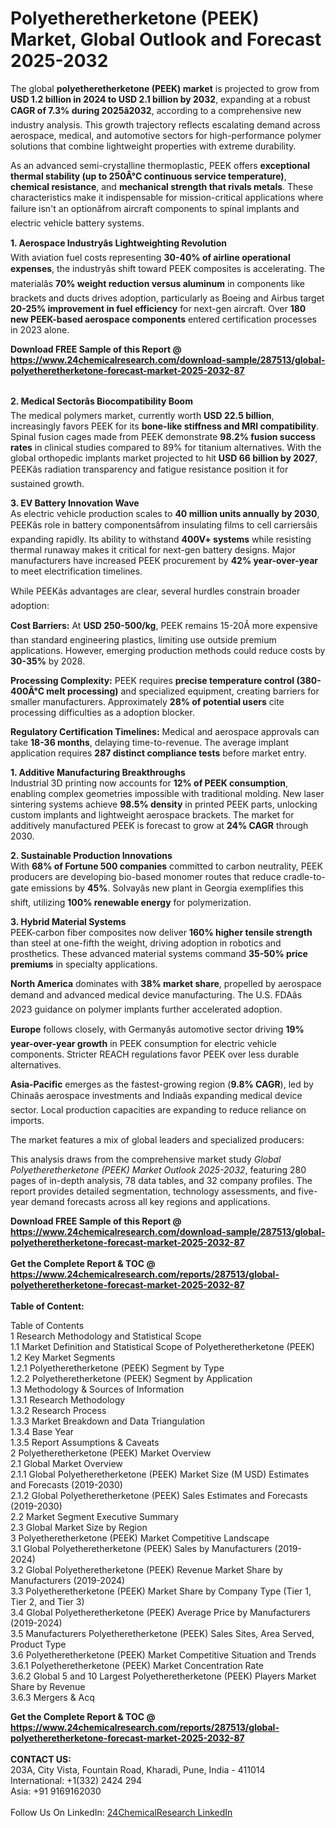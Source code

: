 <h1>Polyetheretherketone (PEEK) Market, Global Outlook and Forecast 2025-2032</h1><p>The global <strong>polyetheretherketone (PEEK) market</strong> is projected to grow from <strong>USD 1.2 billion in 2024 to USD 2.1 billion by 2032</strong>, expanding at a robust <strong>CAGR of 7.3% during 2025â2032</strong>, according to a comprehensive new industry analysis. This growth trajectory reflects escalating demand across aerospace, medical, and automotive sectors for high-performance polymer solutions that combine lightweight properties with extreme durability.</p><p>As an advanced semi-crystalline thermoplastic, PEEK offers <strong>exceptional thermal stability (up to 250Â°C continuous service temperature)</strong>, <strong>chemical resistance</strong>, and <strong>mechanical strength that rivals metals</strong>. These characteristics make it indispensable for mission-critical applications where failure isn't an optionâfrom aircraft components to spinal implants and electric vehicle battery systems.</p><p><strong>1. Aerospace Industryâs Lightweighting Revolution</strong><br>
With aviation fuel costs representing <strong>30-40% of airline operational expenses</strong>, the industryâs shift toward PEEK composites is accelerating. The materialâs <strong>70% weight reduction versus aluminum</strong> in components like brackets and ducts drives adoption, particularly as Boeing and Airbus target <strong>20-25% improvement in fuel efficiency</strong> for next-gen aircraft. Over <strong>180 new PEEK-based aerospace components</strong> entered certification processes in 2023 alone.</p><div><b>Download FREE Sample of this Report @ 
            <a href="https://www.24chemicalresearch.com/download-sample/287513/global-polyetheretherketone-forecast-market-2025-2032-87">
            https://www.24chemicalresearch.com/download-sample/287513/global-polyetheretherketone-forecast-market-2025-2032-87</a></b></div><br><p><strong>2. Medical Sectorâs Biocompatibility Boom</strong><br>
The medical polymers market, currently worth <strong>USD 22.5 billion</strong>, increasingly favors PEEK for its <strong>bone-like stiffness and MRI compatibility</strong>. Spinal fusion cages made from PEEK demonstrate <strong>98.2% fusion success rates</strong> in clinical studies compared to 89% for titanium alternatives. With the global orthopedic implants market projected to hit <strong>USD 66 billion by 2027</strong>, PEEKâs radiation transparency and fatigue resistance position it for sustained growth.</p><p><strong>3. EV Battery Innovation Wave</strong><br>
As electric vehicle production scales to <strong>40 million units annually by 2030</strong>, PEEKâs role in battery componentsâfrom insulating films to cell carriersâis expanding rapidly. Its ability to withstand <strong>400V+ systems</strong> while resisting thermal runaway makes it critical for next-gen battery designs. Major manufacturers have increased PEEK procurement by <strong>42% year-over-year</strong> to meet electrification timelines.</p><p>While PEEKâs advantages are clear, several hurdles constrain broader adoption:</p><p><strong>Cost Barriers:</strong> At <strong>USD 250-500/kg</strong>, PEEK remains 15-20Ã more expensive than standard engineering plastics, limiting use outside premium applications. However, emerging production methods could reduce costs by <strong>30-35%</strong> by 2028.</p><p><strong>Processing Complexity:</strong> PEEK requires <strong>precise temperature control (380-400Â°C melt processing)</strong> and specialized equipment, creating barriers for smaller manufacturers. Approximately <strong>28% of potential users</strong> cite processing difficulties as a adoption blocker.</p><p><strong>Regulatory Certification Timelines:</strong> Medical and aerospace approvals can take <strong>18-36 months</strong>, delaying time-to-revenue. The average implant application requires <strong>287 distinct compliance tests</strong> before market entry.</p><p><strong>1. Additive Manufacturing Breakthroughs</strong><br>
Industrial 3D printing now accounts for <strong>12% of PEEK consumption</strong>, enabling complex geometries impossible with traditional molding. New laser sintering systems achieve <strong>98.5% density</strong> in printed PEEK parts, unlocking custom implants and lightweight aerospace brackets. The market for additively manufactured PEEK is forecast to grow at <strong>24% CAGR</strong> through 2030.</p><p><strong>2. Sustainable Production Innovations</strong><br>
With <strong>68% of Fortune 500 companies</strong> committed to carbon neutrality, PEEK producers are developing bio-based monomer routes that reduce cradle-to-gate emissions by <strong>45%</strong>. Solvayâs new plant in Georgia exemplifies this shift, utilizing <strong>100% renewable energy</strong> for polymerization.</p><p><strong>3. Hybrid Material Systems</strong><br>
PEEK-carbon fiber composites now deliver <strong>160% higher tensile strength</strong> than steel at one-fifth the weight, driving adoption in robotics and prosthetics. These advanced material systems command <strong>35-50% price premiums</strong> in specialty applications.</p><p><strong>North America</strong> dominates with <strong>38% market share</strong>, propelled by aerospace demand and advanced medical device manufacturing. The U.S. FDAâs 2023 guidance on polymer implants further accelerated adoption.</p><p><strong>Europe</strong> follows closely, with Germanyâs automotive sector driving <strong>19% year-over-year growth</strong> in PEEK consumption for electric vehicle components. Stricter REACH regulations favor PEEK over less durable alternatives.</p><p><strong>Asia-Pacific</strong> emerges as the fastest-growing region (<strong>9.8% CAGR</strong>), led by Chinaâs aerospace investments and Indiaâs expanding medical device sector. Local production capacities are expanding to reduce reliance on imports.</p><p>The market features a mix of global leaders and specialized producers:</p><p>This analysis draws from the comprehensive market study <em>Global Polyetheretherketone (PEEK) Market Outlook 2025-2032</em>, featuring 280 pages of in-depth analysis, 78 data tables, and 32 company profiles. The report provides detailed segmentation, technology assessments, and five-year demand forecasts across all key regions and applications.</p><div><b>Download FREE Sample of this Report @ 
            <a href="https://www.24chemicalresearch.com/download-sample/287513/global-polyetheretherketone-forecast-market-2025-2032-87">
            https://www.24chemicalresearch.com/download-sample/287513/global-polyetheretherketone-forecast-market-2025-2032-87</a></b></div><br><div><b>Get the Complete Report & TOC @ 
            <a href="https://www.24chemicalresearch.com/reports/287513/global-polyetheretherketone-forecast-market-2025-2032-87">
            https://www.24chemicalresearch.com/reports/287513/global-polyetheretherketone-forecast-market-2025-2032-87</a></b></div><br>
            <b>Table of Content:</b><p>Table of Contents<br />
1 Research Methodology and Statistical Scope<br />
1.1 Market Definition and Statistical Scope of Polyetheretherketone (PEEK)<br />
1.2 Key Market Segments<br />
1.2.1 Polyetheretherketone (PEEK) Segment by Type<br />
1.2.2 Polyetheretherketone (PEEK) Segment by Application<br />
1.3 Methodology & Sources of Information<br />
1.3.1 Research Methodology<br />
1.3.2 Research Process<br />
1.3.3 Market Breakdown and Data Triangulation<br />
1.3.4 Base Year<br />
1.3.5 Report Assumptions & Caveats<br />
2 Polyetheretherketone (PEEK) Market Overview<br />
2.1 Global Market Overview<br />
2.1.1 Global Polyetheretherketone (PEEK) Market Size (M USD) Estimates and Forecasts (2019-2030)<br />
2.1.2 Global Polyetheretherketone (PEEK) Sales Estimates and Forecasts (2019-2030)<br />
2.2 Market Segment Executive Summary<br />
2.3 Global Market Size by Region<br />
3 Polyetheretherketone (PEEK) Market Competitive Landscape<br />
3.1 Global Polyetheretherketone (PEEK) Sales by Manufacturers (2019-2024)<br />
3.2 Global Polyetheretherketone (PEEK) Revenue Market Share by Manufacturers (2019-2024)<br />
3.3 Polyetheretherketone (PEEK) Market Share by Company Type (Tier 1, Tier 2, and Tier 3)<br />
3.4 Global Polyetheretherketone (PEEK) Average Price by Manufacturers (2019-2024)<br />
3.5 Manufacturers Polyetheretherketone (PEEK) Sales Sites, Area Served, Product Type<br />
3.6 Polyetheretherketone (PEEK) Market Competitive Situation and Trends<br />
3.6.1 Polyetheretherketone (PEEK) Market Concentration Rate<br />
3.6.2 Global 5 and 10 Largest Polyetheretherketone (PEEK) Players Market Share by Revenue<br />
3.6.3 Mergers & Acq</p><div><b>Get the Complete Report & TOC @ 
            <a href="https://www.24chemicalresearch.com/reports/287513/global-polyetheretherketone-forecast-market-2025-2032-87">
            https://www.24chemicalresearch.com/reports/287513/global-polyetheretherketone-forecast-market-2025-2032-87</a></b></div><br><b>CONTACT US:</b><br>
            203A, City Vista, Fountain Road, Kharadi, Pune, India - 411014<br>
            International: +1(332) 2424 294<br>
            Asia: +91 9169162030 <br><br>
            Follow Us On LinkedIn: <a href="https://www.linkedin.com/company/24chemicalresearch/">24ChemicalResearch LinkedIn</a>